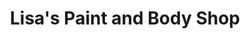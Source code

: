 ---
title: "Lisa's Paint and Body Shop"
url: /tallahassee/lisas-paint-and-body-shop/
shop: car repair
---